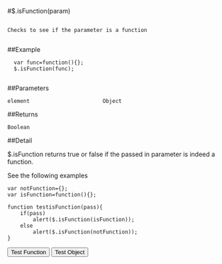 #$.isFunction(param)

```

Checks to see if the parameter is a function
  
```

##Example

```
  var func=function(){};
  $.isFunction(func);
  
```


##Parameters

```
element                       Object

```

##Returns

```
Boolean                       
```

##Detail

$.isFunction returns true or false if the passed in parameter is indeed a function.

See the following examples

```
var notFunction={};
var isFunction=function(){};

function testisFunction(pass){
	if(pass)
		alert($.isFunction(isFunction));
	else
		alert($.isFunction(notFunction));
}
```

<script>
var notFunction={};
var isFunction=function(){};

function testisFunction(pass){
	if(pass)
		alert($.isFunction(isFunction));
	else
		alert($.isFunction(notFunction));
}

</script>

<input type="button" onclick="testisFunction(true)" value="Test Function"/> <input type="button" onclick="testisFunction(false)" value="Test Object"/> 